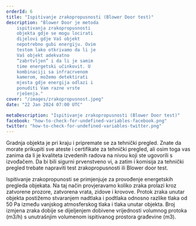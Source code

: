```yaml
---
orderId: 6
title: "Ispitivanje zrakopropusnosti (Blower Door test)"
description: "Blower Door je metoda
    ispitivanja zrakopropusnosti
    objekta gdje se mogu locirati
    dijelovi gdje Vaš objekt
    nepotrebno gubi energiju. Ovim
    testom lako otkrivamo da li je
    Vaš objekt adekvatno
    “zabrtvljen” i da li je samim
    time energetski učinkovit. U
    kombinaciji sa infracrvenom
    kamerom, možemo detektirati
    mjesta gdje energija odlazi i
    ponuditi Vam razne vrste
    rješenja."
cover: "/images/zrakopropusnost.jpeg"
date: "22 Jan 2024 07:00 UTC"

metaDescription: "Ispitivanje zrakopropusnosti (Blower Door test)"
facebook: "how-to-check-for-undefined-variables-facebook.png"
twitter: "how-to-check-for-undefined-variables-twitter.png"
---
```


<p
   class="text-4 line-height-9 appear-animation"
   data-appear-animation="fadeIn"
   data-appear-animation-delay="100"
   >
   Gradnja objekta je pri kraju i pripremate se za tehnički
   pregled. Znate da morate prikupiti sve ateste i certifikate za
   tehnički pregled, ali osim toga vas zanima da li je kvaliteta
   izvedenih radova na nivou koji ste ugovorili s izvođačem. Da bi
   bili sigurni prvenstveno vi, a zatim i komisija za tehnički
   pregled trebate napraviti test zrakopropusnosti ili Blower door
   test.
</p>
<p
   class="m-0 p-0 appear-animation"
   data-appear-animation="fadeIn"
   data-appear-animation-delay="300"
   >
   Ispitivanje zrakopropunosti se primjenjuje za provođenje
   energetskih pregleda objekata. Na taj način provjeravamo koliko
   zraka prolazi kroz zatvorene prozore, zatvorena vrata, zidove i
   krovove. Protok zraka unutar objekta postižemo stvaranjem
   nadtlaka i podtlaka odnosno razlike tlaka od 50 Pa između
   vanjskog atmosferskog tlaka i tlaka unutar objekta. Broj izmjena
   zraka dobije se dijeljenjem dobivene vrijednosti volumnog
   protoka (m3/h) s unutrašnjim volumenom ispitivanog prostora
   građevine (m3).
</p>
